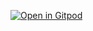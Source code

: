 [![Open in Gitpod](https://gitpod.io/button/open-in-gitpod.svg)](https://gitpod.io/#https://github.com/crew1274/rabbitmq_test)